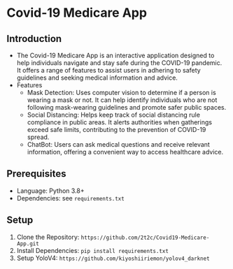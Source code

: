 # Covid-19 Medicare App
## Introduction

- The Covid-19 Medicare App is an interactive application designed to help individuals navigate and stay safe during the COVID-19 pandemic. It offers a range of features to assist users in adhering to safety guidelines and seeking medical information and advice.
- Features
  - Mask Detection: Uses computer vision to determine if a person is wearing a mask or not. It can help identify individuals who are not following mask-wearing guidelines and promote safer public spaces.
  - Social Distancing: Helps keep track of social distancing rule compliance in public areas. It alerts authorities when gatherings exceed safe limits, contributing to the prevention of COVID-19 spread.
  - ChatBot: Users can ask medical questions and receive relevant information, offering a convenient way to access healthcare advice.

## Prerequisites

- Language: Python 3.8+
- Dependencies: see `requirements.txt`

## Setup
1. Clone the Repository: `https://github.com/2t2c/Covid19-Medicare-App.git`
2. Install Dependencies: `pip install requirements.txt`
3. Setup YoloV4: `https://github.com/kiyoshiiriemon/yolov4_darknet`
